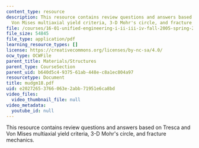 ```yaml
---
content_type: resource
description: This resource contains review questions and answers based on Tresca and
  Von Mises multiaxial yield criteria, 3-D Mohr's circle, and fracture mechanics.
file: /courses/16-01-unified-engineering-i-ii-iii-iv-fall-2005-spring-2006/e20272653766063e2abb71951e6ca8bd_mudgm18.pdf
file_size: 54845
file_type: application/pdf
learning_resource_types: []
license: https://creativecommons.org/licenses/by-nc-sa/4.0/
ocw_type: OCWFile
parent_title: Materials/Structures
parent_type: CourseSection
parent_uid: b640d5c4-9375-61ab-448e-c8a1ec804a97
resourcetype: Document
title: mudgm18.pdf
uid: e2027265-3766-063e-2abb-71951e6ca8bd
video_files:
  video_thumbnail_file: null
video_metadata:
  youtube_id: null
---
```

This resource contains review questions and answers based on Tresca and Von Mises multiaxial yield criteria, 3-D Mohr's circle, and fracture mechanics.